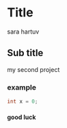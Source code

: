 # Title

sara hartuv

## Sub title

my second project

### example

```cpp
int x = 0;
```

#### good luck
